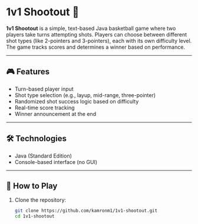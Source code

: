 # 1v1 Shootout 🏀

**1v1 Shootout** is a simple, text-based Java basketball game where two players take turns attempting shots. Players can choose between different shot types (like 2-pointers and 3-pointers), each with its own difficulty level. The game tracks scores and determines a winner based on performance.

---

## 🎮 Features

- Turn-based player input
- Shot type selection (e.g., layup, mid-range, three-pointer)
- Randomized shot success logic based on difficulty
- Real-time score tracking
- Winner announcement at the end

---

## 🛠️ Technologies

- Java (Standard Edition)
- Console-based interface (no GUI)

---

## 🚀 How to Play

1. Clone the repository:
   ```bash
   git clone https://github.com/kamronm1/1v1-shootout.git
   cd 1v1-shootout
